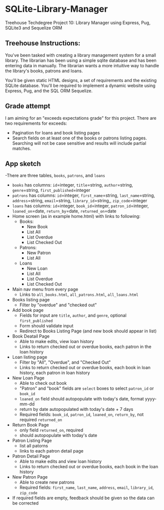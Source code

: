 # SQLite-Library-Manager
Treehouse Techdegree Project 10: Library Manager using Express, Pug, SQLite3 and Sequelize ORM

## Treehouse Instructions: 
You've been tasked with creating a library management system for a small library. The librarian has been using a simple sqlite database and has been entering data in manually. The librarian wants a more intuitive way to handle the library's books, patrons and loans.

You'll be given static HTML designs, a set of requirements and the existing SQLite database. You'll be required to implement a dynamic website using Express, Pug, and the SQL ORM Sequelize.

## Grade attempt
I am aiming for an "exceeds expectations grade" for this project. There are two requirements for exceeds:
- Pagination for loans and book listing pages
- Search fields on at least one of the books or patrons listing pages. Searching will not be case sensitive and results will include partial matches.

## App sketch
-There are three tables, `books`, `patrons`, and `loans`
- `books` has columns: `id`=integer, `title`=string, `author`=string, `genre`=string, `first_published`=integer
- `patrons` has columns: `id`=integer, `first_name`=string, `last_name`=string, `address`=string, `email`=string, `library_id`=string,, `zip_code`=integer
- `loans` has columns: `id`=integer, `book_id`=integer, `patron_id`=integer, `loaned_on`=date, `return_by`=date, `returned_on`=date
- Home screen (as in example home.html) with links to following: 
  - Books:
    - New Book
    - List All
    - List Overdue
    - List Checked Out
  - Patrons:
    - New Patron
    - List All
  - Loans
    - New Loan
    - List All
    - List Overdue
    - List Checked Out
- Main nav menu from every page
  - Links to `all_books.html`, `all_patrons.html`, `all_loans.html`
- Books listing page
  - Filter by "overdue" and "checked out"
- Add book page
  - Fields for input are `title`, `author`, and `genre`, optional `first_published`
  - Form should validate input
  - Redirect to Books Listing Page (and new book should appear in list)
- Book Deatail Page
  - Able to make edits, view loan history
  - Links to return checked out or overdue books, each patron in the loan history
- Loan listing page
  - Filter by "All", "Overdue", and "Checked Out"
  - Links to return checked out or overdue books, each book in loan history, each patron in loan history
- New Loan Page
  - Able to check out book
  - "Patron" and "book" fields are `select` boxes to select `patron_id` or `book_id`
  - `loaned_on` field should autopopulate with today's date, format yyyy-mm-dd
  - return by date autopopulated with today's date + 7 days
  - Required fields: `book_id`, `patron_id`, `loaned_on`, `return_by`, not required `returned_on`
- Return Book Page
  - only field `returned_on`, required
  - should autopopulate with today's date
- Patron Listing Page
  - list all patorns
  - links to each patron detail page
- Patron Detail Page
  - Able to make edits and view loan history
  - Links to return checked out or overdue books, each book in the loan history
- New Patron Page
  - Able to create new patrons
  - Required fields: `first_name`, `last_name`, `address`, `email`, `library_id`, `zip_code`
- If required fields are empty, feedback should be given so the data can be corrected

